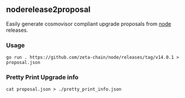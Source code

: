 ## noderelease2proposal

Easily generate cosmovisor compliant upgrade proposals from [node](https://github.com/zeta-chain/node) releases.

### Usage

```
go run . https://github.com/zeta-chain/node/releases/tag/v14.0.1 > proposal.json
```

### Pretty Print Upgrade info

```
cat proposal.json > ./pretty_print_info.json
```